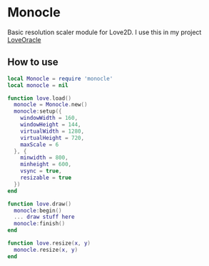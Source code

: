 # Monocle
Basic resolution scaler module for Love2D.
I use this in my project [LoveOracle](https://github.com/PhoenixAran/LoveOracle)  
## How to use
~~~lua
local Monocle = require 'monocle'
local monocle = nil

function love.load()
  monocle = Monocle.new()
  monocle:setup({
    windowWidth = 160, 
    windowHeight = 144,
    virtualWidth = 1280,
    virtualHeight = 720,
    maxScale = 6
  }, {
    minwidth = 800,
    minheight = 600,
    vsync = true,
    resizable = true
  })
end

function love.draw()
  monocle:begin()
  ... draw stuff here
  monocle:finish()
end

function love.resize(x, y)
  monocle.resize(x, y)
end
~~~